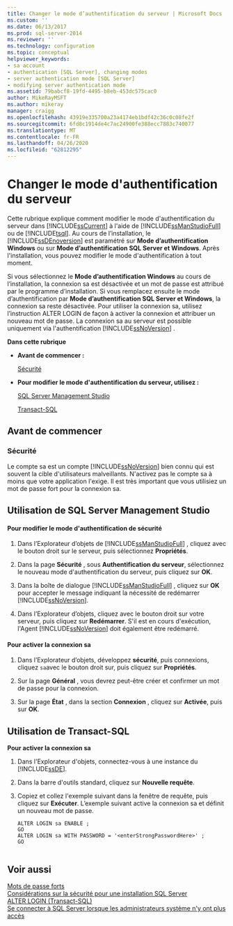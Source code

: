 ```yaml
---
title: Changer le mode d’authentification du serveur | Microsoft Docs
ms.custom: ''
ms.date: 06/13/2017
ms.prod: sql-server-2014
ms.reviewer: ''
ms.technology: configuration
ms.topic: conceptual
helpviewer_keywords:
- sa account
- authentication [SQL Server], changing modes
- server authentication mode [SQL Server]
- modifying server authentication mode
ms.assetid: 79babcf8-19fd-4495-b8eb-453dc575cac0
author: MikeRayMSFT
ms.author: mikeray
manager: craigg
ms.openlocfilehash: 43919e335700a23a4174eb1bdf42c36c0c08fe2f
ms.sourcegitcommit: 6fd8c1914de4c7ac24900fe388ecc7883c740077
ms.translationtype: MT
ms.contentlocale: fr-FR
ms.lasthandoff: 04/26/2020
ms.locfileid: "62812295"
---
```

# <a name="change-server-authentication-mode"></a>Changer le mode d'authentification du serveur
  Cette rubrique explique comment modifier le mode d'authentification du serveur dans [!INCLUDE[ssCurrent](../../includes/sscurrent-md.md)] à l'aide de [!INCLUDE[ssManStudioFull](../../includes/ssmanstudiofull-md.md)] ou de [!INCLUDE[tsql](../../includes/tsql-md.md)]. Au cours de l’installation, le [!INCLUDE[ssDEnoversion](../../includes/ssdenoversion-md.md)] est paramétré sur **Mode d’authentification Windows** ou sur **Mode d’authentification SQL Server et Windows**. Après l'installation, vous pouvez modifier le mode d'authentification à tout moment.  
  
 Si vous sélectionnez le **Mode d’authentification Windows** au cours de l’installation, la connexion sa est désactivée et un mot de passe est attribué par le programme d’installation. Si vous remplacez ensuite le mode d’authentification par **Mode d’authentification SQL Server et Windows**, la connexion sa reste désactivée. Pour utiliser la connexion sa, utilisez l’instruction ALTER LOGIN de façon à activer la connexion et attribuer un nouveau mot de passe. La connexion sa au serveur est possible uniquement via l'authentification [!INCLUDE[ssNoVersion](../../includes/ssnoversion-md.md)] .  
  
 **Dans cette rubrique**  
  
-   **Avant de commencer :**  
  
     [Sécurité](#Security)  
  
-   **Pour modifier le mode d'authentification du serveur, utilisez :**  
  
     [SQL Server Management Studio](#SSMSProcedure)  
  
     [Transact-SQL](#TsqlProcedure)  
  
##  <a name="before-you-begin"></a><a name="BeforeYouBegin"></a> Avant de commencer  
  
###  <a name="security"></a><a name="Security"></a> Sécurité  
 Le compte sa est un compte [!INCLUDE[ssNoVersion](../../includes/ssnoversion-md.md)] bien connu qui est souvent la cible d'utilisateurs malveillants. N'activez pas le compte sa à moins que votre application l'exige. Il est très important que vous utilisiez un mot de passe fort pour la connexion sa.  
  
##  <a name="using-sql-server-management-studio"></a><a name="SSMSProcedure"></a> Utilisation de SQL Server Management Studio  
  
#### <a name="to-change-security-authentication-mode"></a>Pour modifier le mode d'authentification de sécurité  
  
1.  Dans l’Explorateur d’objets de [!INCLUDE[ssManStudioFull](../../includes/ssmanstudiofull-md.md)] , cliquez avec le bouton droit sur le serveur, puis sélectionnez **Propriétés**.  
  
2.  Dans la page **Sécurité** , sous **Authentification du serveur**, sélectionnez le nouveau mode d'authentification du serveur, puis cliquez sur **OK**.  
  
3.  Dans la boîte de dialogue [!INCLUDE[ssManStudioFull](../../includes/ssmanstudiofull-md.md)] , cliquez sur **OK** pour accepter le message indiquant la nécessité de redémarrer [!INCLUDE[ssNoVersion](../../includes/ssnoversion-md.md)].  
  
4.  Dans l’Explorateur d’objets, cliquez avec le bouton droit sur votre serveur, puis cliquez sur **Redémarrer**. S'il est en cours d'exécution, l'Agent [!INCLUDE[ssNoVersion](../../includes/ssnoversion-md.md)] doit également être redémarré.  
  
#### <a name="to-enable-the-sa-login"></a>Pour activer la connexion sa  
  
1.  Dans l’Explorateur d’objets, développez **sécurité**, puis connexions, cliquez `sa`avec le bouton droit sur, puis cliquez sur **Propriétés**.  
  
2.  Sur la page **Général** , vous devrez peut-être créer et confirmer un mot de passe pour la connexion.  
  
3.  Sur la page **État** , dans la section **Connexion** , cliquez sur **Activée**, puis sur **OK**.  
  
##  <a name="using-transact-sql"></a><a name="TsqlProcedure"></a> Utilisation de Transact-SQL  
 **Pour activer la connexion sa**  
  
1.  Dans l'Explorateur d'objets, connectez-vous à une instance du [!INCLUDE[ssDE](../../includes/ssde-md.md)].  
  
2.  Dans la barre d'outils standard, cliquez sur **Nouvelle requête**.  
  
3.  Copiez et collez l'exemple suivant dans la fenêtre de requête, puis cliquez sur **Exécuter**. L’exemple suivant active la connexion sa et définit un nouveau mot de passe.  
  
    ```  
    ALTER LOGIN sa ENABLE ;  
    GO  
    ALTER LOGIN sa WITH PASSWORD = '<enterStrongPasswordHere>' ;  
    GO  
  
    ```  
  
## <a name="see-also"></a>Voir aussi  
 [Mots de passe forts](../../relational-databases/security/strong-passwords.md)   
 [Considérations sur la sécurité pour une installation SQL Server](../../sql-server/install/security-considerations-for-a-sql-server-installation.md)   
 [ALTER LOGIN &#40;Transact-SQL&#41;](/sql/t-sql/statements/alter-login-transact-sql)   
 [Se connecter à SQL Server lorsque les administrateurs système n'y ont plus accès](connect-to-sql-server-when-system-administrators-are-locked-out.md)  
  
  
